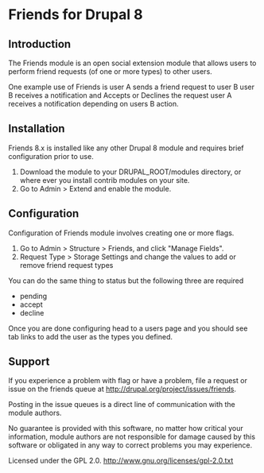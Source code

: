 Friends for Drupal 8
=================

Introduction
------------

The Friends module is an open social extension module that allows users to perform
friend requests (of one or more types) to other users.

One example use of Friends is user A sends a friend request to user B
user B receives a notification and Accepts or Declines the request
user A receives a notification depending on users B action.


Installation
------------

Friends 8.x is installed like any other Drupal 8 module and requires brief
configuration prior to use.

1. Download the module to your DRUPAL_ROOT/modules directory, or where ever you
install contrib modules on your site.
2. Go to Admin > Extend and enable the module.

Configuration
-------------

Configuration of Friends module involves creating one or more flags.

1. Go to Admin > Structure > Friends, and click "Manage Fields".
2. Request Type > Storage Settings and change the values to add or remove friend request types

You can do the same thing to status but the following three are required
- pending
- accept
- decline

Once you are done configuring head to a users page and you should see tab links
to add the user as the types you defined.

Support
-------

If you experience a problem with flag or have a problem, file a request or
issue on the friends queue at http://drupal.org/project/issues/friends.

Posting in the issue queues is a direct line of communication with the module
authors.

No guarantee is provided with this software, no matter how critical your
information, module authors are not responsible for damage caused by this
software or obligated in any way to correct problems you may experience.

Licensed under the GPL 2.0.
http://www.gnu.org/licenses/gpl-2.0.txt
